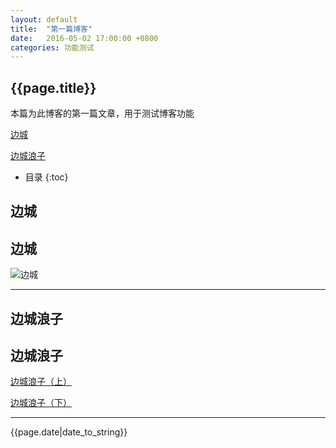 ```yaml
---
layout: default
title:  "第一篇博客"
date:   2016-05-02 17:00:00 +0800
categories: 功能测试
---
```


<h2>{{page.title}}</h2>
<p>本篇为此博客的第一篇文章，用于测试博客功能</p>

[边城](#边城)

[边城浪子](#边城浪子)

* 目录
{:toc}

## 边城
<h2 id="边城">边城</h2>

![边城](https://img3.doubanio.com/lpic/s11344765.jpg)

---

## 边城浪子
<h2 id="边城浪子">边城浪子</h2>

[边城浪子（上）](https://read.douban.com/ebook/844320/)

[边城浪子（下）](https://read.douban.com/ebook/845251/)

---
<p>{{page.date|date_to_string}}</p>